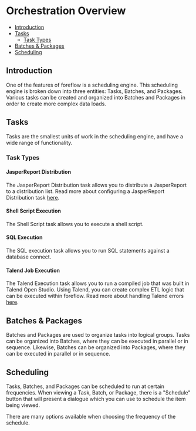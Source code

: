 # Orchestration Overview

-   [Introduction](#introduction)
-   [Tasks](#tasks)
    -   [Task Types](#task-types)
-   [Batches & Packages](#batches-packages)
-   [Scheduling](#scheduling)

<a name="introduction"></a>

## Introduction

One of the features of foreflow is a scheduling engine. This scheduling engine is broken down into three entities: Tasks, Batches, and Packages. Various tasks can be created and organized into Batches and Packages in order to create more complex data loads.

<a name="tasks"></a>

## Tasks

Tasks are the smallest units of work in the scheduling engine, and have a wide range of functionality.

<a name="task-types"></a>

### Task Types

<a name="jasper-report-distribution"></a>

#### JasperReport Distribution

The JasperReport Distribution task allows you to distribute a JasperReport to a distribution list. Read more about configuring a JasperReport Distribution task [here](/docs/{{version}}/report-distribution).

<a name="shell-script-execution"></a>

#### Shell Script Execution

The Shell Script task allows you to execute a shell script.

<a name="sql-execution"></a>

#### SQL Execution

The SQL execution task allows you to run SQL statements against a database connect.

<a name="talend-job-execution"></a>

#### Talend Job Execution

The Talend Execution task allows you to run a compiled job that was built in Talend Open Studio. Using Talend, you can create complex ETL logic that can be executed within foreflow. Read more about handling Talend errors [here](/docs/{{version}}/talend-tasks).

<a name="batches-packages"></a>

## Batches & Packages

Batches and Packages are used to organize tasks into logical groups. Tasks can be organized into Batches, where they can be executed in parallel or in sequence. Likewise, Batches can be organized into Packages, where they can be executed in parallel or in sequence.

<a name="scheduling"></a>

## Scheduling

Tasks, Batches, and Packages can be scheduled to run at certain frequencies. When viewing a Task, Batch, or Package, there is a "Schedule" button that will present a dialogue which you can use to schedule the item being viewed.

There are many options available when choosing the frequency of the schedule.

